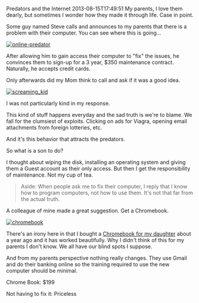 Predators and the Internet
2013-08-15T17:49:51
My parents, I love them dearly, but sometimes I wonder how they made it through life. Case in point.

Some guy named Steve calls and announces to my parents that there is a problem with their computer. You can see where this is going…

[![online-predator](/content/images/blog/WindowsLiveWriter/PredatorsandtheInternet_8F4E/online-predator_thumb.jpg)](/content/images/blog/WindowsLiveWriter/PredatorsandtheInternet_8F4E/online-predator_2.jpg)

After allowing him to gain access their computer to "fix" the issues, he convinces them to sign-up for a 3 year, $350 maintenance contract. Naturally, he accepts credit cards.

Only afterwards did my Mom think to call and ask if it was a good idea.

[![screaming_kid](/content/images/blog/WindowsLiveWriter/PredatorsandtheInternet_8F4E/screaming_kid_thumb.jpg)](/content/images/blog/WindowsLiveWriter/PredatorsandtheInternet_8F4E/screaming_kid_2.jpg)

I was not particularly kind in my response.

This kind of stuff happens everyday and the sad truth is we're to blame. We fall for the clumsiest of exploits. Clicking on ads for Viagra, opening email attachments from foreign lotteries, etc.

And it's this behavior that attracts the predators.

So what is a son to do?

I thought about wiping the disk, installing an operating system and giving them a Guest account as their only access. But then I get the responsibility of maintenance. Not my cup of tea. 

> Aside: When people ask me to fix their computer, I reply that I know how to program computers, not how to use them. It's not that far from the actual truth.

A colleague of mine made a great suggestion. Get a Chromebook. 

[![chromebook](/content/images/blog/WindowsLiveWriter/PredatorsandtheInternet_8F4E/chromebook_thumb.jpg)](/content/images/blog/WindowsLiveWriter/PredatorsandtheInternet_8F4E/chromebook_2.jpg)

There's an irony here in that I bought a [Chromebook for my daughter](/blog/post/00801/google-chromebook-review-ndash-c7-acer) about a year ago and it has worked beautifully. Why I didn't think of this for my parents I don't know. We all have our blind spots I suppose.

And from my parents perspective nothing really changes. They use Gmail and do their banking online so the training required to use the new computer should be minimal.

Chrome Book: $199

Not having to fix it: Priceless
